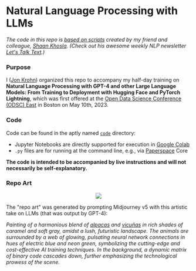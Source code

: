 # Natural Language Processing with LLMs

*The code in this repo is [based on scripts](https://github.com/shaankhosla/NLP_with_LLMs) created by my friend and colleague, [Shaan Khosla](https://www.linkedin.com/in/shaan-khosla/). (Check out his awesome weekly NLP newsletter [Let's Talk Text](https://shaankhosla.substack.com/).)*

### Purpose

I ([Jon Krohn](https://www.jonkrohn.com/)) organized this repo to accompany my half-day training on **Natural Language Processing with GPT-4 and other Large Language Models: From Training to Deployment with Hugging Face and PyTorch Lightning**, which was first offered at the [Open Data Science Conference (ODSC) East](https://odsc.com/boston/) in Boston on May 10th, 2023.

### Code

Code can be found in the aptly named [`code`](https://github.com/jonkrohn/NLP-with-LLMs/tree/main/code) directory:
* Jupyter Notebooks are directly supported for execution in [Google Colab](https://colab.research.google.com/)
* `.py` files are for running at the command line, e.g., via [Paperspace](https://www.paperspace.com/) Core

**The code is intended to be accompanied by live instructions and will not necessarily be self-explanatory.**

### Repo Art

<p align="center">
  <img src="https://github.com/jonkrohn/NLP-with-LLMs/blob/main/img/LLaMAs.jpeg")
</p>

The "repo art" was generated by prompting Midjourney v5 with this artistic take on LLMs (that was output by GPT-4):

*Painting of a harmonious blend of [alpacas](https://crfm.stanford.edu/2023/03/13/alpaca.html) and [vicuñas](https://vicuna.lmsys.org/) in rich shades of caramel and soft gray, amidst a lush, futuristic landscape. The animals are surrounded by a web of glowing, pulsating neural network connections in hues of electric blue and neon green, symbolizing the cutting-edge and cost-effective AI training techniques. In the background, a dynamic matrix of binary code cascades down, further emphasizing the technological prowess of the scene.*
